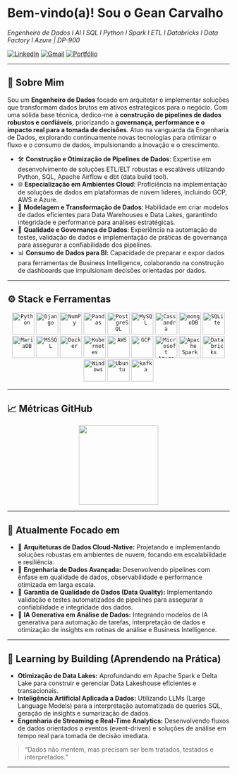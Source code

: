 # Bem-vindo(a)! Sou o Gean Carvalho

*Engenheiro de Dados l AI l SQL l Python l Spark l ETL l Databricks l Data Factory l Azure | DP-900*
<br>

[![LinkedIn](https://img.shields.io/badge/LinkedIn-0077B5?style=for-the-badge&logo=linkedin&logoColor=white)](https://www.linkedin.com/in/geancarvalhodados/)
[![Gmail](https://img.shields.io/badge/Gmail-D14836?style=for-the-badge&logo=gmail&logoColor=white)](mailto:gean.dadosbi@gmail.com)
[![Portfólio](https://img.shields.io/badge/Portfólio-Visitar-blue?style=for-the-badge&logo=google-chrome&logoColor=white)]()

---

## 🧠 Sobre Mim

Sou um **Engenheiro de Dados** focado em arquitetar e implementar soluções que transformam dados brutos em ativos estratégicos para o negócio. Com uma sólida base técnica, dedico-me à **construção de pipelines de dados robustos e confiáveis**, priorizando a **governança, performance e o impacto real para a tomada de decisões**. Atuo na vanguarda da Engenharia de Dados, explorando continuamente novas tecnologias para otimizar o fluxo e o consumo de dados, impulsionando a inovação e o crescimento.

-   🛠 **Construção e Otimização de Pipelines de Dados**: Expertise em desenvolvimento de soluções ETL/ELT robustas e escaláveis utilizando Python, SQL, Apache Airflow e dbt (data build tool).
-   🌐 **Especialização em Ambientes Cloud**: Proficiência na implementação de soluções de dados em plataformas de nuvem líderes, incluindo GCP, AWS e Azure.
-   🧠 **Modelagem e Transformação de Dados**: Habilidade em criar modelos de dados eficientes para Data Warehouses e Data Lakes, garantindo integridade e performance para análises estratégicas.
-   🧪 **Qualidade e Governança de Dados**: Experiência na automação de testes, validação de dados e implementação de práticas de governança para assegurar a confiabilidade dos pipelines.
-   📊 **Consumo de Dados para BI**: Capacidade de preparar e expor dados para ferramentas de Business Intelligence, colaborando na construção de dashboards que impulsionam decisões orientadas por dados.

---

## ⚙ Stack e Ferramentas

<div align="center">
	<code><img width="50" src="https://raw.githubusercontent.com/marwin1991/profile-technology-icons/refs/heads/main/icons/python.png" alt="Python" title="Python"/></code>
	<code><img width="50" src="https://raw.githubusercontent.com/marwin1991/profile-technology-icons/refs/heads/main/icons/django.png" alt="Django" title="Django"/></code>
	<code><img width="50" src="https://raw.githubusercontent.com/marwin1991/profile-technology-icons/refs/heads/main/icons/numpy.png" alt="NumPy" title="NumPy"/></code>
	<code><img width="50" src="https://raw.githubusercontent.com/marwin1991/profile-technology-icons/refs/heads/main/icons/pandas.png" alt="Pandas" title="Pandas"/></code>
	<code><img width="50" src="https://raw.githubusercontent.com/marwin1991/profile-technology-icons/refs/heads/main/icons/postgresql.png" alt="PostgreSQL" title="PostgreSQL"/></code>
	<code><img width="50" src="https://raw.githubusercontent.com/marwin1991/profile-technology-icons/refs/heads/main/icons/mysql.png" alt="MySQL" title="MySQL"/></code>
	<code><img width="50" src="https://raw.githubusercontent.com/marwin1991/profile-technology-icons/refs/heads/main/icons/cassandra.png" alt="Cassandra" title="Cassandra"/></code>
	<code><img width="50" src="https://raw.githubusercontent.com/marwin1991/profile-technology-icons/refs/heads/main/icons/mongodb.png" alt="mongoDB" title="mongoDB"/></code>
	<code><img width="50" src="https://raw.githubusercontent.com/marwin1991/profile-technology-icons/refs/heads/main/icons/sqlite.png" alt="SQLite" title="SQLite"/></code>
	<code><img width="50" src="https://raw.githubusercontent.com/marwin1991/profile-technology-icons/refs/heads/main/icons/mariadb.png" alt="MariaDB" title="MariaDB"/></code>
	<code><img width="50" src="https://raw.githubusercontent.com/marwin1991/profile-technology-icons/refs/heads/main/icons/mssql.png" alt="MSSQL" title="MSSQL"/></code>
	<code><img width="50" src="https://raw.githubusercontent.com/marwin1991/profile-technology-icons/refs/heads/main/icons/docker.png" alt="Docker" title="Docker"/></code>
	<code><img width="50" src="https://raw.githubusercontent.com/marwin1991/profile-technology-icons/refs/heads/main/icons/kubernetes.png" alt="Kubernetes" title="Kubernetes"/></code>
	<code><img width="50" src="https://raw.githubusercontent.com/marwin1991/profile-technology-icons/refs/heads/main/icons/aws.png" alt="AWS" title="AWS"/></code>
	<code><img width="50" src="https://raw.githubusercontent.com/marwin1991/profile-technology-icons/refs/heads/main/icons/gcp.png" alt="GCP" title="GCP"/></code>
	<code><img width="50" src="https://raw.githubusercontent.com/marwin1991/profile-technology-icons/refs/heads/main/icons/microsoft_azure.png" alt="Microsoft Azure" title="Microsoft Azure"/></code>
	<code><img width="50" src="https://raw.githubusercontent.com/marwin1991/profile-technology-icons/refs/heads/main/icons/apache_spark.png" alt="Apache Spark" title="Apache Spark"/></code>
	<code><img width="50" src="https://raw.githubusercontent.com/marwin1991/profile-technology-icons/refs/heads/main/icons/databricks.png" alt="Databricks" title="Databricks"/></code>
	<code><img width="50" src="https://raw.githubusercontent.com/marwin1991/profile-technology-icons/refs/heads/main/icons/windows.png" alt="Windows" title="Windows"/></code>
	<code><img width="50" src="https://raw.githubusercontent.com/marwin1991/profile-technology-icons/refs/heads/main/icons/ubuntu.png" alt="Ubuntu" title="Ubuntu"/></code>
	<code><img width="50" src="https://raw.githubusercontent.com/marwin1991/profile-technology-icons/refs/heads/main/icons/kafka.png" alt="kafka" title="kafka"/></code>
</div>

---

<!--## 📊 Projetos em Destaque

| Projeto | Descrição | Tecnologias |
|--------|-----------|--------------|
| [Data-Pipeline-ETL](https://github.com/SEU-USUARIO/Data-Pipeline-ETL) | Pipeline completo (Ingestão → Transformação → Armazenamento) | Python, Pandas, Airflow, GCP |
| [Análise COVID-BR](https://github.com/SEU-USUARIO/analise-covid-br) | Análise exploratória + dashboard com dados oficiais de COVID-19 | Python, Plotly, Streamlit |
| [Web Scraping Financeiro](https://github.com/SEU-USUARIO/scraping-financas) | Coleta de dados de finanças públicas + análise orçamentária | BeautifulSoup, Pandas, SQL |

--- -->

## 📈 Métricas GitHub

<div align="center">
  <img height="180em" src="https://github-readme-stats.vercel.app/api?username=GCarvalhoDados&show_icons=true&theme=radical"/>
</div>

---

## 🚀 Atualmente Focado em

-   🔁 **Arquiteturas de Dados Cloud-Native:** Projetando e implementando soluções robustas em ambientes de nuvem, focando em escalabilidade e resiliência.
-   🧬 **Engenharia de Dados Avançada:** Desenvolvendo pipelines com ênfase em qualidade de dados, observabilidade e performance otimizada em larga escala.
-   📐 **Garantia de Qualidade de Dados (Data Quality):** Implementando validação e testes automatizados de pipelines para assegurar a confiabilidade e integridade dos dados.
-   🧠 **IA Generativa em Análise de Dados:** Integrando modelos de IA generativa para automação de tarefas, interpretação de dados e otimização de insights em rotinas de análise e Business Intelligence.

---

## 🧩 Learning by Building (Aprendendo na Prática)

-   **Otimização de Data Lakes:** Aprofundando em Apache Spark e Delta Lake para construir e gerenciar Data Lakeshouse eficientes e transacionais.
-   **Inteligência Artificial Aplicada a Dados:** Utilizando LLMs (Large Language Models) para a interpretação automatizada de queries SQL, geração de insights e sumarização de dados.
-   **Engenharia de Streaming e Real-Time Analytics:** Desenvolvendo fluxos de dados orientados a eventos (event-driven) e soluções de análise em tempo real para tomada de decisão imediata.

> “Dados não mentem, mas precisam ser bem tratados, testados e interpretados.”

---








  
